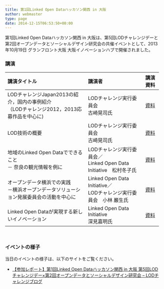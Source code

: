 ```yaml
---
title: 第1回Linked Open Dataハッカソン関西 in 大阪
author: webmaster
type: page
date: 2014-12-15T06:53:50+00:00
---
```


第1回Linked Open Dataハッカソン関西 in 大阪は、第5回LODチャレンジデーと第2回オープンデータとソーシャルデザイン研究会の共催イベントとして、2013年10月19日 グランフロント大阪 大阪イノベーションハブで開催されました。

### 講演

| 講演タイトル | 講演者 | 講演資料 |
|:---------------------------------------------------------- |:--------------------------------------------------- |:------- |
| LODチャレンジJapan2013の紹介，国内の事例紹介<br>（LODチャレンジ2012，2013応募作品を中心に) | LODチャレンジ実行委員会<br>古崎晃司氏 | [資料][1] |
| LOD技術の概要 | LODチャレンジ実行委員会<br>古崎晃司氏 | [資料][2] |
| 地域のLinked Open Dataでできること<br>－ 奈良の観光情報を例に | LODチャレンジ実行委員会／<br>Linked Open Data Initiative　松村冬子氏  | [資料][3] |
| オープンデータ横浜での実践<br>－横浜オープンデータソリューション発展委員会の活動を中心に | Linked Open Data Initiative／<br>LODチャレンジ実行委員会　小林 巌生氏 | [資料][4] |
| Linked Open Dataが実現する新しいイノベーション | Linked Open Data Initiative<br>深見嘉明氏 | [資料][5] |

<br />

### イベントの様子

当日のイベントの様子は、以下のサイトをご覧ください。

  * [【参加レポート】第1回Linked Open Dataハッカソン関西 in 大阪 第5回LODチャレンジデー×第2回オープンデータとソーシャルデザイン研究会 &#8211; LODチャレンジブログ][6]

&nbsp;

 [1]: https://www.dropbox.com/s/whtnuk3lqd7a1gz/20131019LODC2013.pdf
 [2]: https://www.dropbox.com/s/hwwk01t3a2o4gha/20131019LOD-tec.pdf
 [3]: http://www.slideshare.net/fuyukoitomatsumura/fuyuko-lodc2013-osaka
 [4]: http://t.co/5kIEZVFhh8
 [5]: https://speakerdeck.com/rhys_no1/linked-open-datagashi-xian-suruxin-siiifalsebesiyon
 [6]: http://lod.sfc.keio.ac.jp/blog/?p=1720